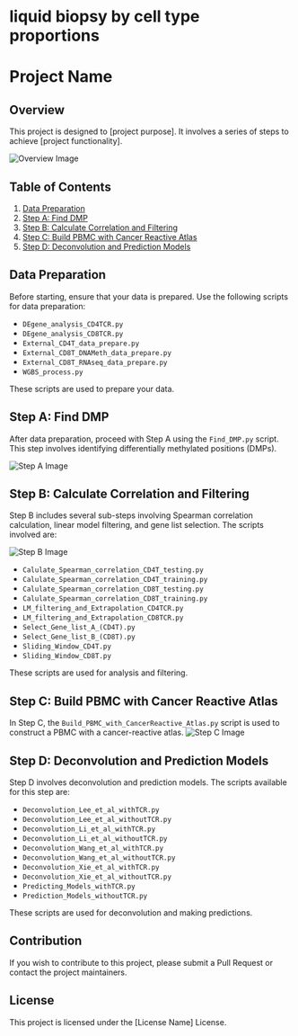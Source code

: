 # liquid biopsy by cell type proportions
# Project Name

## Overview
This project is designed to [project purpose]. It involves a series of steps to achieve [project functionality].

![Overview Image](/Images/Figure1_WorkFlow.png)

## Table of Contents
1. [Data Preparation](#data-preparation)
2. [Step A: Find DMP](#step-a-find-dmp)
3. [Step B: Calculate Correlation and Filtering](#step-b-calculate-correlation-and-filtering)
4. [Step C: Build PBMC with Cancer Reactive Atlas](#step-c-build-pbmc-with-cancer-reactive-atlas)
5. [Step D: Deconvolution and Prediction Models](#step-d-deconvolution-and-prediction-models)

## Data Preparation
Before starting, ensure that your data is prepared. Use the following scripts for data preparation:

- `DEgene_analysis_CD4TCR.py`
- `DEgene_analysis_CD8TCR.py`
- `External_CD4T_data_prepare.py`
- `External_CD8T_DNAMeth_data_prepare.py`
- `External_CD8T_RNAseq_data_prepare.py`
- `WGBS_process.py`

These scripts are used to prepare your data.

## Step A: Find DMP
After data preparation, proceed with Step A using the `Find_DMP.py` script. This step involves identifying differentially methylated positions (DMPs).

![Step A Image](/Images/Step_A.png)

## Step B: Calculate Correlation and Filtering
Step B includes several sub-steps involving Spearman correlation calculation, linear model filtering, and gene list selection. The scripts involved are:

![Step B Image](/Images/Step_B.png)

- `Calulate_Spearman_correlation_CD4T_testing.py`
- `Calulate_Spearman_correlation_CD4T_training.py`
- `Calulate_Spearman_correlation_CD8T_testing.py`
- `Calulate_Spearman_correlation_CD8T_training.py`
- `LM_filtering_and_Extrapolation_CD4TCR.py`
- `LM_filtering_and_Extrapolation_CD8TCR.py`
- `Select_Gene_list_A_(CD4T).py`
- `Select_Gene_list_B_(CD8T).py`
- `Sliding_Window_CD4T.py`
- `Sliding_Window_CD8T.py`

These scripts are used for analysis and filtering.

## Step C: Build PBMC with Cancer Reactive Atlas
In Step C, the `Build_PBMC_with_CancerReactive_Atlas.py` script is used to construct a PBMC with a cancer-reactive atlas.
![Step C Image](/Images/Step_C.png)

## Step D: Deconvolution and Prediction Models
Step D involves deconvolution and prediction models. The scripts available for this step are:

- `Deconvolution_Lee_et_al_withTCR.py`
- `Deconvolution_Lee_et_al_withoutTCR.py`
- `Deconvolution_Li_et_al_withTCR.py`
- `Deconvolution_Li_et_al_withoutTCR.py`
- `Deconvolution_Wang_et_al_withTCR.py`
- `Deconvolution_Wang_et_al_withoutTCR.py`
- `Deconvolution_Xie_et_al_withTCR.py`
- `Deconvolution_Xie_et_al_withoutTCR.py`
- `Predicting_Models_withTCR.py`
- `Prediction_Models_withoutTCR.py`

These scripts are used for deconvolution and making predictions.

## Contribution
If you wish to contribute to this project, please submit a Pull Request or contact the project maintainers.

## License
This project is licensed under the [License Name] License.
